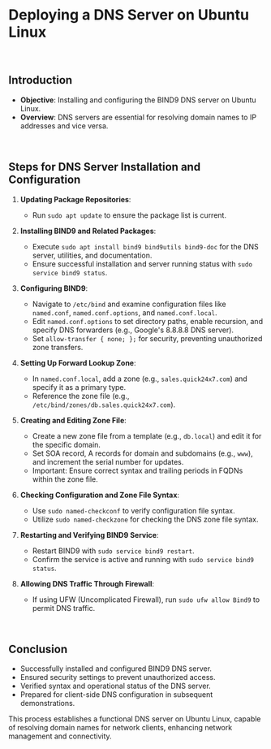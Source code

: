 # Deploying a DNS Server on Ubuntu Linux

<br>

## Introduction

- **Objective**: Installing and configuring the BIND9 DNS server on Ubuntu Linux.
- **Overview**: DNS servers are essential for resolving domain names to IP addresses and vice versa.

<br>

## Steps for DNS Server Installation and Configuration

1. **Updating Package Repositories**:
   - Run `sudo apt update` to ensure the package list is current.

2. **Installing BIND9 and Related Packages**:
   - Execute `sudo apt install bind9 bind9utils bind9-doc` for the DNS server, utilities, and documentation.
   - Ensure successful installation and server running status with `sudo service bind9 status`.

3. **Configuring BIND9**:
   - Navigate to `/etc/bind` and examine configuration files like `named.conf`, `named.conf.options`, and `named.conf.local`.
   - Edit `named.conf.options` to set directory paths, enable recursion, and specify DNS forwarders (e.g., Google's 8.8.8.8 DNS server).
   - Set `allow-transfer { none; };` for security, preventing unauthorized zone transfers.

4. **Setting Up Forward Lookup Zone**:
   - In `named.conf.local`, add a zone (e.g., `sales.quick24x7.com`) and specify it as a primary type.
   - Reference the zone file (e.g., `/etc/bind/zones/db.sales.quick24x7.com`).

5. **Creating and Editing Zone File**:
   - Create a new zone file from a template (e.g., `db.local`) and edit it for the specific domain.
   - Set SOA record, A records for domain and subdomains (e.g., `www`), and increment the serial number for updates.
   - Important: Ensure correct syntax and trailing periods in FQDNs within the zone file.

6. **Checking Configuration and Zone File Syntax**:
   - Use `sudo named-checkconf` to verify configuration file syntax.
   - Utilize `sudo named-checkzone` for checking the DNS zone file syntax.

7. **Restarting and Verifying BIND9 Service**:
   - Restart BIND9 with `sudo service bind9 restart`.
   - Confirm the service is active and running with `sudo service bind9 status`.

8. **Allowing DNS Traffic Through Firewall**:
   - If using UFW (Uncomplicated Firewall), run `sudo ufw allow Bind9` to permit DNS traffic.

<br>

## Conclusion

- Successfully installed and configured BIND9 DNS server.
- Ensured security settings to prevent unauthorized access.
- Verified syntax and operational status of the DNS server.
- Prepared for client-side DNS configuration in subsequent demonstrations.

This process establishes a functional DNS server on Ubuntu Linux, capable of resolving domain names for network clients, enhancing network management and connectivity.
